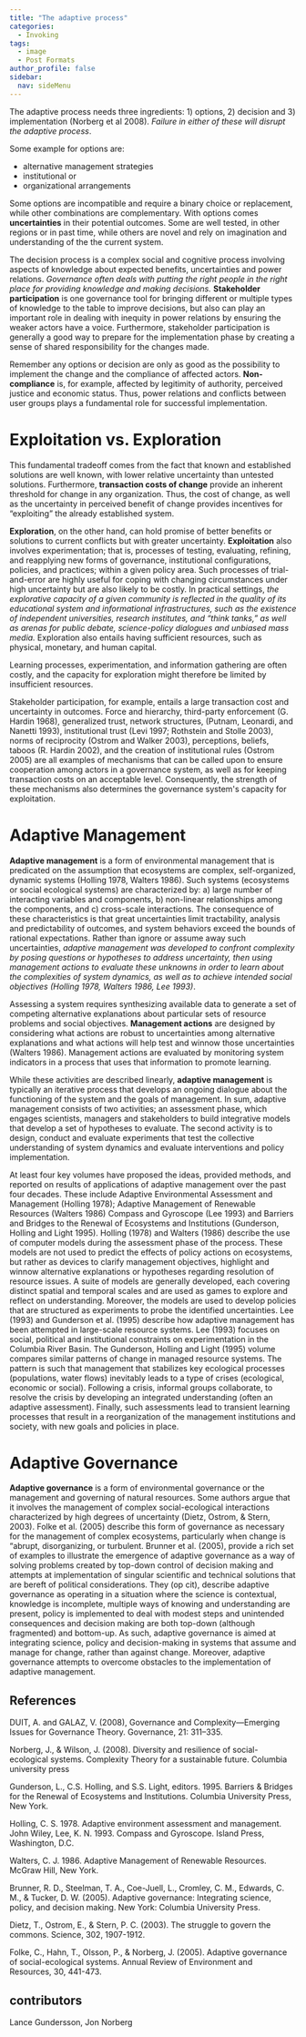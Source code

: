 ```yaml
---
title: "The adaptive process"
categories:
  - Invoking
tags:
  - image
  - Post Formats
author_profile: false
sidebar:
  nav: sideMenu
---
```


The adaptive process needs three ingredients: 1) options, 2) decision and 3) implementation (Norberg et al 2008). *Failure in either of these will disrupt the adaptive process*.

Some example for options are:
* alternative management strategies
* institutional or
* organizational arrangements

Some options are incompatible and require a binary choice or replacement, while other combinations are complementary.  With options comes **uncertainties** in their potential outcomes. Some are well tested, in other regions or in past time, while others are novel and rely on imagination and understanding of the the current system.

The decision process is a complex social and cognitive process involving aspects of knowledge about expected benefits, uncertainties and power relations. *Governance often deals with putting the right people in the right place for providing knowledge and making decisions.* **Stakeholder participation** is one governance tool for bringing different or multiple types of knowledge to the table to improve decisions, but also can play an important role in dealing with inequity in power relations by ensuring the weaker actors have a voice.  Furthermore, stakeholder participation is generally a good way to prepare for the implementation phase by creating a sense of shared responsibility for the changes made.

Remember any options or decision are only as good as the possibility to implement the change and the compliance of affected actors. **Non-compliance** is, for example, affected by legitimity of authority, perceived justice and economic status. Thus, power relations and conflicts between user groups plays a fundamental role for successful implementation.

# Exploitation vs. Exploration

This fundamental tradeoff comes from the fact that known and established solutions are well known, with lower relative uncertainty than untested solutions. Furthermore, **transaction costs of change** provide an inherent threshold for change in any organization. Thus, the cost of change, as well as the uncertainty in perceived benefit of change provides incentives for “exploiting” the already established system.

**Exploration**, on the other hand, can hold promise of better benefits or solutions to current conflicts but with greater uncertainty. **Exploitation** also involves experimentation; that is, processes of testing, evaluating, refining, and reapplying new forms of governance, institutional configurations, policies, and practices; within a given policy area. Such processes of trial-and-error are highly useful for coping with changing circumstances under high uncertainty but are also likely to be costly. In practical settings, *the explorative capacity of a given community is reflected in the quality of its educational system and informational infrastructures, such as the existence of independent universities, research institutes, and “think tanks,” as well as arenas for public debate, science-policy dialogues and unbiased mass media.* Exploration also entails having sufficient resources, such as physical, monetary, and human capital.

Learning processes, experimentation, and information gathering are often costly, and the capacity for exploration might therefore be limited by insufficient resources.

Stakeholder participation, for example, entails a large transaction cost and uncertainty in outcomes. Force and hierarchy, third-party enforcement (G. Hardin 1968), generalized trust, network structures, (Putnam, Leonardi, and Nanetti 1993), institutional trust (Levi 1997; Rothstein and Stolle 2003), norms of reciprocity (Ostrom and Walker 2003), perceptions, beliefs, taboos (R. Hardin 2002), and the creation of institutional rules (Ostrom 2005) are all examples of mechanisms that can be called upon to ensure cooperation among actors in a governance system, as well as for keeping transaction costs on an acceptable level. Consequently, the strength of these mechanisms also determines the governance system's capacity for exploitation.

# Adaptive Management

**Adaptive management** is a form of environmental management that is predicated on the assumption that ecosystems are complex, self-organized, dynamic systems (Holling 1978, Walters 1986). Such systems (ecosystems or social ecological systems) are characterized by: a) large number of interacting variables and components, b) non-linear relationships among the components, and c) cross-scale interactions. The consequence of these characteristics is that great uncertainties limit tractability, analysis and predictability of outcomes, and system behaviors exceed the bounds of rational expectations. Rather than ignore or assume away such uncertainties, *adaptive management was developed to confront complexity by posing questions or hypotheses to address uncertainty, then using management actions to evaluate these unknowns in order to learn about the complexities of system dynamics, as well as to achieve intended social objectives (Holling 1978, Walters 1986, Lee 1993)*.

Assessing a system requires synthesizing available data to generate a set of competing alternative explanations about particular sets of resource problems and social objectives. **Management actions** are designed by considering what actions are robust to uncertainties among alternative explanations and what actions will help test and winnow those uncertainties (Walters 1986). Management actions are evaluated by monitoring system indicators in a process that uses that information to promote learning.

While these activities are described linearly, **adaptive management** is typically an iterative process that develops an ongoing dialogue about the functioning of the system and the goals of management. In sum, adaptive management consists of two activities; an assessment phase, which engages scientists, managers and stakeholders to build integrative models that develop a set of hypotheses to evaluate. The second activity is to design, conduct and evaluate experiments that test the collective understanding of system dynamics and evaluate interventions and policy implementation.

At least four key volumes have proposed the ideas, provided methods, and reported on results of applications of adaptive management over the past four decades. These include Adaptive Environmental Assessment and Management (Holling 1978); Adaptive Management of Renewable Resources (Walters 1986) Compass and Gyroscope (Lee 1993) and Barriers and Bridges to the Renewal of Ecosystems and Institutions (Gunderson, Holling and Light 1995).  Holling (1978) and Walters (1986) describe the use of computer models during the assessment phase of the process.  These models are not used to predict the effects of policy actions on ecosystems, but rather as devices to clarify management objectives, highlight and winnow alternative explanations or hypotheses regarding resolution of resource issues. A suite of models are generally developed, each covering distinct spatial and temporal scales and are used as games to explore and reflect on understanding. Moreover, the models are used to develop policies that are structured as experiments to probe the identified uncertainties. Lee (1993) and Gunderson et al. (1995) describe how adaptive management has been attempted in large-scale resource systems.  Lee (1993) focuses on social, political and institutional constraints on experimentation in the Columbia River Basin. The Gunderson, Holling and Light (1995) volume compares similar patterns of change in managed resource systems. The pattern is such that management that stabilizes key ecological processes (populations, water flows) inevitably leads to a type of crises (ecological, economic or social).  Following a crisis, informal groups collaborate, to resolve the crisis by developing an integrated understanding (often an adaptive assessment).  Finally, such assessments lead to transient learning processes that result in a reorganization of the management institutions and society, with new goals and policies in place.

# Adaptive Governance

**Adaptive governance** is a form of environmental governance or the management and governing of natural resources.  Some authors argue that it involves the management of complex social-ecological interactions characterized by high degrees of uncertainty (Dietz, Ostrom, & Stern, 2003). Folke et al. (2005) describe this form of governance as necessary for the management of complex ecosystems, particularly when change is “abrupt, disorganizing, or turbulent. Brunner et al. (2005), provide a rich set of examples to illustrate the emergence of adaptive governance as a way of solving problems created by top-down control of decision making and attempts at implementation of singular scientific and technical solutions that are bereft of political considerations. They (op cit), describe adaptive governance as operating in a situation where the science is contextual, knowledge is incomplete, multiple ways of knowing and understanding are present, policy is implemented to deal with modest steps and unintended consequences and decision making are both top-down (although fragmented) and bottom-up. As such, adaptive governance is aimed at integrating science, policy and decision-making in systems that assume and manage for change, rather than against change.  Moreover, adaptive governance attempts to overcome obstacles to the implementation of adaptive management.


## References

DUIT, A. and GALAZ, V. (2008), Governance and Complexity—Emerging Issues for Governance Theory. Governance, 21: 311–335.

Norberg, J., & Wilson, J. (2008). Diversity and resilience of social-ecological systems. Complexity Theory for a sustainable future. Columbia university press

Gunderson, L., C.S. Holling, and S.S. Light, editors. 1995. Barriers & Bridges for the Renewal of  Ecosystems and Institutions. Columbia University Press, New York.

Holling, C. S. 1978. Adaptive environment assessment and management. John Wiley,
Lee, K. N. 1993. Compass and Gyroscope. Island Press, Washington, D.C.

Walters, C. J. 1986. Adaptive Management of Renewable Resources. McGraw Hill, New York.


Brunner, R. D., Steelman, T. A., Coe-Juell, L., Cromley, C. M., Edwards, C. M., & Tucker, D. W. (2005). Adaptive governance: Integrating science, policy, and decision making. New York: Columbia University Press.

Dietz, T., Ostrom, E., & Stern, P. C. (2003). The struggle to govern the commons. Science, 302, 1907-1912.

Folke, C., Hahn, T., Olsson, P., & Norberg, J. (2005). Adaptive governance of social-ecological systems. Annual Review of Environment and Resources, 30, 441-473.

## contributors

Lance Gundersson, Jon Norberg
